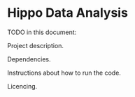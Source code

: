 # Hippo Data Analysis

TODO in this document:

Project description.
 
Dependencies.
 
Instructions about how to run the code.

Licencing.